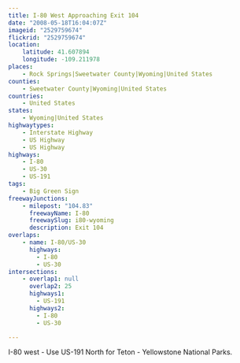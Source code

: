 ```yaml
---
title: I-80 West Approaching Exit 104
date: "2008-05-18T16:04:07Z"
imageid: "2529759674"
flickrid: "2529759674"
location:
    latitude: 41.607894
    longitude: -109.211978
places:
    - Rock Springs|Sweetwater County|Wyoming|United States
counties:
    - Sweetwater County|Wyoming|United States
countries:
    - United States
states:
    - Wyoming|United States
highwaytypes:
    - Interstate Highway
    - US Highway
    - US Highway
highways:
    - I-80
    - US-30
    - US-191
tags:
    - Big Green Sign
freewayJunctions:
    - milepost: "104.83"
      freewayName: I-80
      freewaySlug: i80-wyoming
      description: Exit 104
overlaps:
    - name: I-80/US-30
      highways:
        - I-80
        - US-30
intersections:
    - overlap1: null
      overlap2: 25
      highways1:
        - US-191
      highways2:
        - I-80
        - US-30

---
```

I-80 west - Use US-191 North for Teton - Yellowstone National Parks.